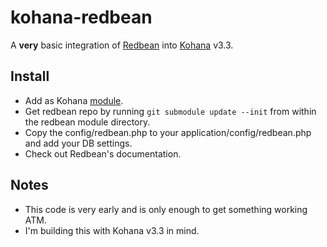 kohana-redbean
==============
A __very__ basic integration of [Redbean](http://redbeanphp.com/) into [Kohana](http://kohanaframework.org/) v3.3.

Install
-------
* Add as Kohana [module](http://kohanaframework.org/3.2/guide/kohana/modules).
* Get redbean repo by running `git submodule update --init` from within the redbean module directory.
* Copy the config/redbean.php to your application/config/redbean.php and add your DB settings.
* Check out Redbean's documentation.

Notes
-----
* This code is very early and is only enough to get something working ATM.
* I'm building this with Kohana v3.3 in mind.
